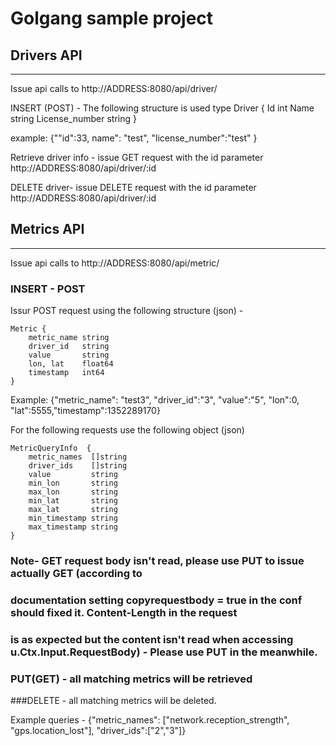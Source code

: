 # Golgang sample project

## Drivers API
-----------
Issue api calls to http://ADDRESS:8080/api/driver/

INSERT (POST) -
The following structure is used
type Driver {
	Id int
	Name string
	License_number string
}

example:
{""id":33, name": "test", "license_number":"test" }

Retrieve driver info - 
issue GET request with the id parameter
http://ADDRESS:8080/api/driver/:id


DELETE driver-
issue DELETE request with the id parameter
http://ADDRESS:8080/api/driver/:id


## Metrics API
-----------

Issue api calls to http://ADDRESS:8080/api/metric/

### INSERT - POST
Issur POST request using the following structure (json) -
```
Metric {
	metric_name string
	driver_id   string
	value       string
	lon, lat    float64
	timestamp   int64
}
```

Example:
{"metric_name": "test3", "driver_id":"3", "value":"5", "lon":0, "lat":5555,"timestamp":1352289170}


For the following requests use the following object (json)

```
MetricQueryInfo  {
	metric_names  []string
	driver_ids    []string
	value         string
	min_lon       string
	max_lon       string
	min_lat       string
	max_lat       string
	min_timestamp string
	max_timestamp string
}
```

### Note-  GET request body isn't read, please use PUT to issue actually GET (according to
### documentation setting copyrequestbody = true in the conf should fixed it. Content-Length in the request
### is as expected but the content isn't read when accessing u.Ctx.Input.RequestBody) - Please use PUT in the meanwhile.

### PUT(GET) - all matching metrics will be retrieved
###DELETE - all matching metrics will be deleted.

Example queries -
{"metric_names": ["network.reception_strength", "gps.location_lost"], "driver_ids":["2","3"]}








